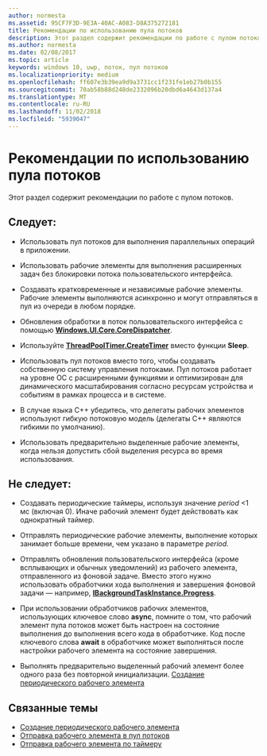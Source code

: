 ```yaml
---
author: normesta
ms.assetid: 95CF7F3D-9E3A-40AC-A083-D8A375272181
title: Рекомендации по использованию пула потоков
description: Этот раздел содержит рекомендации по работе с пулом потоков.
ms.author: normesta
ms.date: 02/08/2017
ms.topic: article
keywords: windows 10, uwp, поток, пул потоков
ms.localizationpriority: medium
ms.openlocfilehash: ff607e3b39ea9d9a3731cc1f231fe1eb27b0b155
ms.sourcegitcommit: 70ab58b88d248de2332096b20dbd6a4643d137a4
ms.translationtype: MT
ms.contentlocale: ru-RU
ms.lasthandoff: 11/02/2018
ms.locfileid: "5939047"
---
```

# <a name="best-practices-for-using-the-thread-pool"></a>Рекомендации по использованию пула потоков

Этот раздел содержит рекомендации по работе с пулом потоков.

## <a name="dos"></a>Следует:


-   Использовать пул потоков для выполнения параллельных операций в приложении.

-   Использовать рабочие элементы для выполнения расширенных задач без блокировки потока пользовательского интерфейса.

-   Создавать кратковременные и независимые рабочие элементы. Рабочие элементы выполняются асинхронно и могут отправляться в пул из очереди в любом порядке.

-   Обновления обработки в поток пользовательского интерфейса с помощью [**Windows.UI.Core.CoreDispatcher**](https://msdn.microsoft.com/library/windows/apps/BR208211).

-   Используйте [**ThreadPoolTimer.CreateTimer**](https://msdn.microsoft.com/library/windows/apps/Hh967921) вместо функции **Sleep**.

-   Использовать пул потоков вместо того, чтобы создавать собственную систему управления потоками. Пул потоков работает на уровне ОС с расширенными функциями и оптимизирован для динамического масштабирования согласно ресурсам устройства и событиям в рамках процесса и в системе.

-   В случае языка C++ убедитесь, что делегаты рабочих элементов используют гибкую потоковую модель (делегаты C++ являются гибкими по умолчанию).

-   Использовать предварительно выделенные рабочие элементы, когда нельзя допустить сбой выделения ресурса во время использования.

## <a name="donts"></a>Не следует:


-   Создавать периодические таймеры, используя значение *period* &lt;1 мс (включая 0). Иначе рабочий элемент будет действовать как однократный таймер.

-   Отправлять периодические рабочие элементы, выполнение которых занимает больше времени, чем указано в параметре *period*.

-   Отправлять обновления пользовательского интерфейса (кроме всплывающих и обычных уведомлений) из рабочего элемента, отправленного из фоновой задаче. Вместо этого нужно использовать обработчики хода выполнения и завершения фоновой задачи — например, [**IBackgroundTaskInstance.Progress**](https://msdn.microsoft.com/library/windows/apps/BR224800).

-   При использовании обработчиков рабочих элементов, использующих ключевое слово **async**, помните о том, что рабочий элемент пула потоков может быть настроен на состояние выполнения до выполнения всего кода в обработчике. Код после ключевого слова **await** в обработчике может выполняться после настройки рабочего элемента на состояние завершения.

-   Выполнять предварительно выделенный рабочий элемент более одного раза без повторной инициализации. [Создание периодического рабочего элемента](create-a-periodic-work-item.md)

## <a name="related-topics"></a>Связанные темы


* [Создание периодического рабочего элемента](create-a-periodic-work-item.md)
* [Отправка рабочего элемента в пул потоков](submit-a-work-item-to-the-thread-pool.md)
* [Отправка рабочего элемента по таймеру](use-a-timer-to-submit-a-work-item.md)

